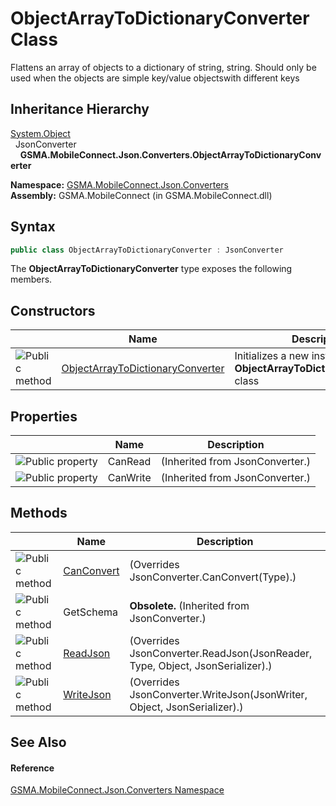 ObjectArrayToDictionaryConverter Class
======================================
Flattens an array of objects to a dictionary of string, string. Should only be used when the objects are simple key/value objectswith different keys


Inheritance Hierarchy
---------------------
[System.Object][1]  
  JsonConverter  
    **GSMA.MobileConnect.Json.Converters.ObjectArrayToDictionaryConverter**  

**Namespace:** [GSMA.MobileConnect.Json.Converters][2]  
**Assembly:** GSMA.MobileConnect (in GSMA.MobileConnect.dll)

Syntax
------

```csharp
public class ObjectArrayToDictionaryConverter : JsonConverter
```

The **ObjectArrayToDictionaryConverter** type exposes the following members.


Constructors
------------

                 | Name                                  | Description                                                                  
---------------- | ------------------------------------- | ---------------------------------------------------------------------------- 
![Public method] | [ObjectArrayToDictionaryConverter][3] | Initializes a new instance of the **ObjectArrayToDictionaryConverter** class 


Properties
----------

                   | Name     | Description                     
------------------ | -------- | ------------------------------- 
![Public property] | CanRead  | (Inherited from JsonConverter.) 
![Public property] | CanWrite | (Inherited from JsonConverter.) 


Methods
-------

                 | Name            | Description                                                                   
---------------- | --------------- | ----------------------------------------------------------------------------- 
![Public method] | [CanConvert][4] | (Overrides JsonConverter.CanConvert(Type).)                                   
![Public method] | GetSchema       |  **Obsolete.** (Inherited from JsonConverter.)                                
![Public method] | [ReadJson][5]   | (Overrides JsonConverter.ReadJson(JsonReader, Type, Object, JsonSerializer).) 
![Public method] | [WriteJson][6]  | (Overrides JsonConverter.WriteJson(JsonWriter, Object, JsonSerializer).)      


See Also
--------

#### Reference
[GSMA.MobileConnect.Json.Converters Namespace][2]  

[1]: http://msdn.microsoft.com/en-us/library/e5kfa45b
[2]: ../README.md
[3]: _ctor.md
[4]: CanConvert.md
[5]: ReadJson.md
[6]: WriteJson.md
[7]: ../../_icons/Help.png
[Public method]: ../../_icons/pubmethod.gif "Public method"
[Public property]: ../../_icons/pubproperty.gif "Public property"